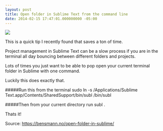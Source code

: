 ```yaml
---
layout: post
title: Open folder in Sublime Text from the command line
date: 2014-02-15 17:47:01.000000000 -05:00
---
```

![](http://s3.amazonaws.com/waterbear/portfolio/ghost/images/2014/Feb/Screen_Shot_2014_02_15_at_9_35_10_PM.png)

This is a quick tip I recently found that saves a ton of time.

Project management in Sublime Text can be a slow process if you are in the terminal all day bouncing between different folders and projects.

Lots of times you just want to be able to pop open your current terminal folder in Sublime with one command.

Luckily this does exactly that.

#####Run this from the terminal
    sudo ln -s /Applications/Sublime Text.app/Contents/SharedSupport/bin/subl /bin/subl
    

#####Then from your current directory run
    subl .


Thats it!


Source:
https://bensmann.no/open-folder-in-sublime/
